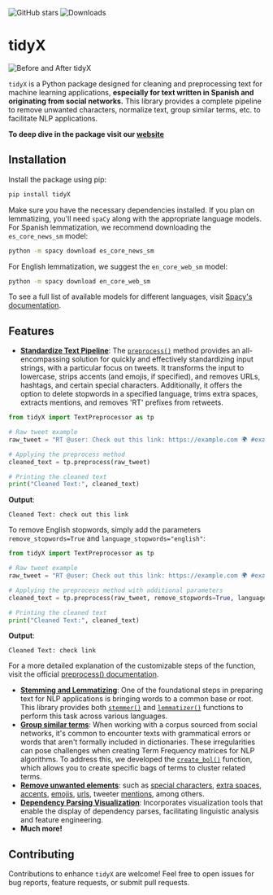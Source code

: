 ![GitHub stars](https://img.shields.io/github/stars/lgomezt/tidyX?style=social)
![Downloads](https://pepy.tech/badge/tidyX)

# tidyX

![Before and After tidyX](https://github.com/lgomezt/tidyX/raw/main/docs/source/tutorials/before_after_tidyX.png)

`tidyX` is a Python package designed for cleaning and preprocessing text for machine learning applications, **especially for text written in Spanish and originating from social networks.** This library provides a complete pipeline to remove unwanted characters, normalize text, group similar terms, etc. to facilitate NLP applications.

**To deep dive in the package visit our [website](https://tidyx.readthedocs.io/en/latest/)**

## Installation

Install the package using pip:

```bash
pip install tidyX
```

Make sure you have the necessary dependencies installed. If you plan on lemmatizing, you'll need `spaCy` along with the appropriate language models. For Spanish lemmatization, we recommend downloading the `es_core_news_sm` model:

```bash
python -m spacy download es_core_news_sm 
```

For English lemmatization, we suggest the `en_core_web_sm` model:

```bash
python -m spacy download en_core_web_sm 
```

To see a full list of available models for different languages, visit [Spacy's documentation](https://spacy.io/models/).


## Features

- [**Standardize Text Pipeline**](https://tidyx.readthedocs.io/en/latest/usage/standardize_text_pipeline.html): The [`preprocess()`](https://tidyx.readthedocs.io/en/latest/user_documentation/TextPreprocessor.html#tidyX.text_preprocessor.TextPreprocessor.preprocess) method provides an all-encompassing solution for quickly and effectively standardizing input strings, with a particular focus on tweets. It transforms the input to lowercase, strips accents (and emojis, if specified), and removes URLs, hashtags, and certain special characters. Additionally, it offers the option to delete stopwords in a specified language, trims extra spaces, extracts mentions, and removes 'RT' prefixes from retweets.

```python
from tidyX import TextPreprocessor as tp

# Raw tweet example
raw_tweet = "RT @user: Check out this link: https://example.com 🌍 #example 😃"

# Applying the preprocess method
cleaned_text = tp.preprocess(raw_tweet)

# Printing the cleaned text
print("Cleaned Text:", cleaned_text)
```

**Output**:
```
Cleaned Text: check out this link
```

To remove English stopwords, simply add the parameters `remove_stopwords=True` and `language_stopwords="english"`:

```python
from tidyX import TextPreprocessor as tp

# Raw tweet example
raw_tweet = "RT @user: Check out this link: https://example.com 🌍 #example 😃"

# Applying the preprocess method with additional parameters
cleaned_text = tp.preprocess(raw_tweet, remove_stopwords=True, language_stopwords="english")

# Printing the cleaned text
print("Cleaned Text:", cleaned_text)
```

**Output**:
```
Cleaned Text: check link
```

For a more detailed explanation of the customizable steps of the function, visit the official [preprocess() documentation](https://tidyx.readthedocs.io/en/latest/api/TextPreprocessor.html#tidyX.text_preprocessor.TextPreprocessor.preprocess).


- [**Stemming and Lemmatizing**](https://tidyx.readthedocs.io/en/latest/usage/stemming_and_lemmatizing.html): One of the foundational steps in preparing text for NLP applications is bringing words to a common base or root. This library provides both [`stemmer()`](https://tidyx.readthedocs.io/en/latest/user_documentation/TextNormalization.html#tidyX.text_normalization.TextNormalization.stemmer) and [`lemmatizer()`](https://tidyx.readthedocs.io/en/latest/user_documentation/TextNormalization.html#tidyX.text_normalization.TextNormalization.lemmatizer) functions to perform this task across various languages. 
- [**Group similar terms**](https://tidyx.readthedocs.io/en/latest/usage/group_similar_terms.html): When working with a corpus sourced from social networks, it's common to encounter texts with grammatical errors or words that aren't formally included in dictionaries. These irregularities can pose challenges when creating Term Frequency matrices for NLP algorithms. To address this, we developed the [`create_bol()`]([https://tidyx.readthedocs.io/en/latest/examples/tutorial.html#create-bol](https://tidyx.readthedocs.io/en/latest/user_documentation/TextPreprocessor.html#tidyX.text_preprocessor.TextPreprocessor.create_bol)) function, which allows you to create specific bags of terms to cluster related terms.
- [**Remove unwanted elements**](https://tidyx.readthedocs.io/en/latest/usage/remove_unwanted_elements.html): such as [special characters](https://tidyx.readthedocs.io/en/latest/user_documentation/TextPreprocessor.html#tidyX.text_preprocessor.TextPreprocessor.remove_special_characters), [extra spaces](https://tidyx.readthedocs.io/en/latest/user_documentation/TextPreprocessor.html#tidyX.text_preprocessor.TextPreprocessor.remove_extra_spaces), [accents](https://tidyx.readthedocs.io/en/latest/user_documentation/TextPreprocessor.html#tidyX.text_preprocessor.TextPreprocessor.remove_accents), [emojis](https://tidyx.readthedocs.io/en/latest/user_documentation/TextPreprocessor.html#tidyX.text_preprocessor.TextPreprocessor.remove_accents), [urls](https://tidyx.readthedocs.io/en/latest/user_documentation/TextPreprocessor.html#tidyX.text_preprocessor.TextPreprocessor.remove_urls), tweeter [mentions](https://tidyx.readthedocs.io/en/latest/user_documentation/TextPreprocessor.html#tidyX.text_preprocessor.TextPreprocessor.remove_mentions), among others.
- [**Dependency Parsing Visualization**](https://tidyx.readthedocs.io/en/latest/usage/dependency_parsing_visualization.html): Incorporates visualization tools that enable the display of dependency parses, facilitating linguistic analysis and feature engineering.
- **Much more!**

## Contributing

Contributions to enhance `tidyX` are welcome! Feel free to open issues for bug reports, feature requests, or submit pull requests.

